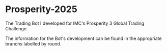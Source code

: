 # Prosperity-2025
The Trading Bot I developed for IMC's Prosperity 3 Global Trading Challenge.

The information for the Bot's development can be found in the appropriate branchs labelled by round.